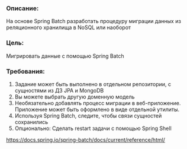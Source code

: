 ### Описание:
На основе Spring Batch разработать процедуру миграции данных из реляционного хранилища в NoSQL или наоборот

### Цель:
Мигрировать данные с помощью Spring Batch

### Требования:
1. Задание может быть выполнено в отдельном репозитории, с сущностями из ДЗ JPA и MongoDB 
2. Вы можете выбрать другую доменную модель 
3. Необязательно добавлять процесс миграции в веб-приложение. Приложение может быть оформлено в виде отдельной утилиты. 
4. Используя Spring Batch, следите, чтобы связи сущностей сохранились 
5. Опционально: Сделать restart задачи с помощью Spring Shell

https://docs.spring.io/spring-batch/docs/current/reference/html/